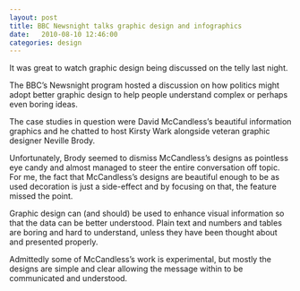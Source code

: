 ```yaml
---
layout: post 
title: BBC Newsnight talks graphic design and infographics
date:   2010-08-10 12:46:00
categories: design
---
```


It was great to watch graphic design being discussed on the telly last night.

The BBC’s Newsnight program hosted a discussion on how politics might adopt better graphic design to help people understand complex or perhaps even boring ideas.

<!--more-->

The case studies in question were David McCandless’s beautiful information graphics and he chatted to host Kirsty Wark alongside veteran graphic designer Neville Brody.

Unfortunately, Brody seemed to dismiss McCandless’s designs as pointless eye candy and almost managed to steer the entire conversation off topic. For me, the fact that McCandless’s designs are beautiful enough to be as used decoration is just a side-effect and by focusing on that, the feature missed the point.

Graphic design can (and should) be used to enhance visual information so that the data can be better understood. Plain text and numbers and tables are boring and hard to understand, unless they have been thought about and presented properly.

Admittedly some of McCandless’s work is experimental, but mostly the designs are simple and clear allowing the message within to be communicated and understood.